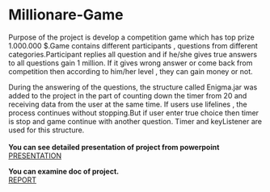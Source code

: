# Millionare-Game

Purpose of the project is develop a competition game which has top prize 1.000.000 $.Game contains different participants , questions from different categories.Participant replies all question and if he/she gives true answers to all questions gain 1 million. If it gives wrong answer or come back from competition then according to him/her level , they can gain money or not.

During the answering of the questions, the structure called Enigma.jar was added to the project in the part of counting down the timer from 20 and receiving data from the user at the same time. If users use lifelines , the process continues without stopping.But if user enter true choice then timer is stop and game continue with another question. Timer and keyListener are used for this structure. </br> </br>
<b>You can see detailed presentation of project from powerpoint</b> </br>
[PRESENTATION](https://github.com/IEmreOzkayaI/Millionare-Game/files/10855289/WWBM.pptx)

<b>You can examine doc of project.</b> </br>
[REPORT](https://github.com/IEmreOzkayaI/Millionare-Game/files/10855286/Report.docx)
